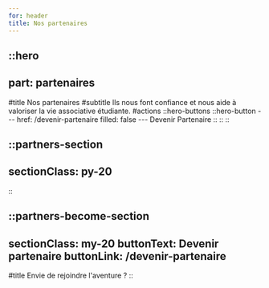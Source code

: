 ```yaml
---
for: header
title: Nos partenaires
---
```


::hero
---
part: partenaires
---
#title
Nos partenaires
#subtitle
Ils nous font confiance et nous aide à valoriser la vie associative étudiante.
#actions
  ::hero-buttons
    ::hero-button
    ---
    href: /devenir-partenaire
    filled: false
    ---
    Devenir Partenaire
    ::
  ::
::

::partners-section
---
sectionClass: py-20
---
::


::partners-become-section
---
sectionClass: my-20
buttonText: Devenir partenaire
buttonLink: /devenir-partenaire
---
#title
Envie de rejoindre l'aventure ?
::

